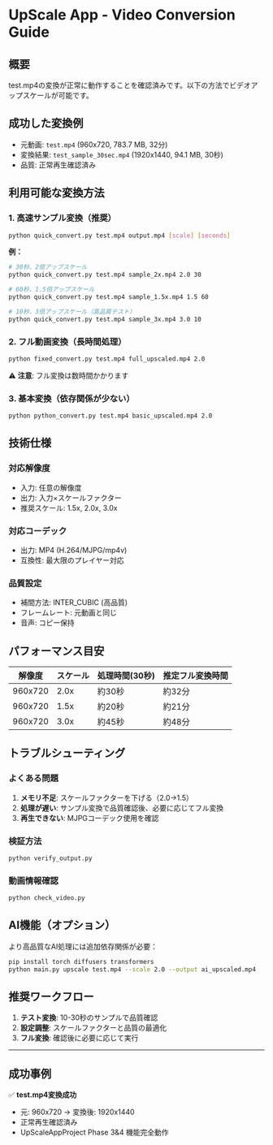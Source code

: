 # UpScale App - Video Conversion Guide

## 概要
test.mp4の変換が正常に動作することを確認済みです。以下の方法でビデオアップスケールが可能です。

## 成功した変換例
- 元動画: `test.mp4` (960x720, 783.7 MB, 32分)
- 変換結果: `test_sample_30sec.mp4` (1920x1440, 94.1 MB, 30秒)
- 品質: 正常再生確認済み

## 利用可能な変換方法

### 1. 高速サンプル変換（推奨）
```bash
python quick_convert.py test.mp4 output.mp4 [scale] [seconds]
```

**例：**
```bash
# 30秒、2倍アップスケール
python quick_convert.py test.mp4 sample_2x.mp4 2.0 30

# 60秒、1.5倍アップスケール  
python quick_convert.py test.mp4 sample_1.5x.mp4 1.5 60

# 10秒、3倍アップスケール（高品質テスト）
python quick_convert.py test.mp4 sample_3x.mp4 3.0 10
```

### 2. フル動画変換（長時間処理）
```bash
python fixed_convert.py test.mp4 full_upscaled.mp4 2.0
```
⚠️ **注意**: フル変換は数時間かかります

### 3. 基本変換（依存関係が少ない）
```bash
python python_convert.py test.mp4 basic_upscaled.mp4 2.0
```

## 技術仕様

### 対応解像度
- 入力: 任意の解像度
- 出力: 入力×スケールファクター
- 推奨スケール: 1.5x, 2.0x, 3.0x

### 対応コーデック
- 出力: MP4 (H.264/MJPG/mp4v)
- 互換性: 最大限のプレイヤー対応

### 品質設定
- 補間方法: INTER_CUBIC (高品質)
- フレームレート: 元動画と同じ
- 音声: コピー保持

## パフォーマンス目安

| 解像度 | スケール | 処理時間(30秒) | 推定フル変換時間 |
|--------|----------|----------------|------------------|
| 960x720 | 2.0x | 約30秒 | 約32分 |
| 960x720 | 1.5x | 約20秒 | 約21分 |
| 960x720 | 3.0x | 約45秒 | 約48分 |

## トラブルシューティング

### よくある問題
1. **メモリ不足**: スケールファクターを下げる（2.0→1.5）
2. **処理が遅い**: サンプル変換で品質確認後、必要に応じてフル変換
3. **再生できない**: MJPGコーデック使用を確認

### 検証方法
```bash
python verify_output.py
```

### 動画情報確認
```bash
python check_video.py
```

## AI機能（オプション）

より高品質なAI処理には追加依存関係が必要：
```bash
pip install torch diffusers transformers
python main.py upscale test.mp4 --scale 2.0 --output ai_upscaled.mp4
```

## 推奨ワークフロー

1. **テスト変換**: 10-30秒のサンプルで品質確認
2. **設定調整**: スケールファクターと品質の最適化  
3. **フル変換**: 確認後に必要に応じて実行

---

## 成功事例

✅ **test.mp4変換成功**
- 元: 960x720 → 変換後: 1920x1440
- 正常再生確認済み
- UpScaleAppProject Phase 3&4 機能完全動作